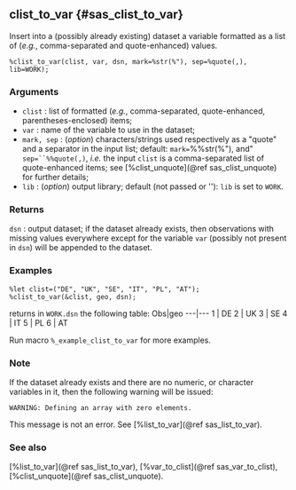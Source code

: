 ## clist_to_var {#sas_clist_to_var}

Insert into a (possibly already existing) dataset a variable formatted as a list 
of (_e.g._, comma-separated and quote-enhanced) values.

	%clist_to_var(clist, var, dsn, mark=%str(%"), sep=%quote(,), lib=WORK);

### Arguments
* `clist` :  list of formatted (_e.g._, comma-separated, quote-enhanced, parentheses-enclosed) 
	items;
* `var` : name of the variable to use in the dataset;
* `mark, sep` : (_option_) characters/strings used respectively as a "quote" and a separator in 
	the input list; default: `mark=`%%str(%"), and" `sep=``%%quote(,)`, _i.e._ the input `clist` is a 
	comma-separated list of quote-enhanced items; see [%clist_unquote](@ref sas_clist_unquote) for
	further details;
* `lib` : (_option_) output library; default (not passed or ''): `lib` is set to `WORK`.

### Returns
`dsn` : output dataset; if the dataset already exists, then observations with missing
	values everywhere except for the variable `var` (possibly not present in `dsn`) will 
	be appended to the dataset.
	
### Examples

	%let clist=("DE", "UK", "SE", "IT", "PL", "AT");
 	%clist_to_var(&clist, geo, dsn);	
	
returns in `WORK.dsn` the following table:
	Obs|geo
	---|---
	 1 | DE
	 2 | UK
	 3 | SE
	 4 | IT
	 5 | PL
	 6 | AT

Run macro `%_example_clist_to_var` for more examples.

### Note
If the dataset already exists and there are no numeric, or character variables  in it, 
then the following warning will be issued:

    WARNING: Defining an array with zero elements.

This message is not an error. See [%list_to_var](@ref sas_list_to_var).

### See also
[%list_to_var](@ref sas_list_to_var), [%var_to_clist](@ref sas_var_to_clist), [%clist_unquote](@ref sas_clist_unquote). 

